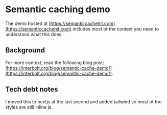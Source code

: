 # Semantic caching demo

The demo hosted at [https://semanticcachehit.com](https://semanticcachehit.com) includes most of the context you need to understand what this does.

## Background

For more context, read the following blog post: [https://interbolt.org/blog/semantic-cache-demo/](https://interbolt.org/blog/semantic-cache-demo/).

## Tech debt notes

I moved this to nextjs at the last second and added tailwind so most of the styles are still inline js.
